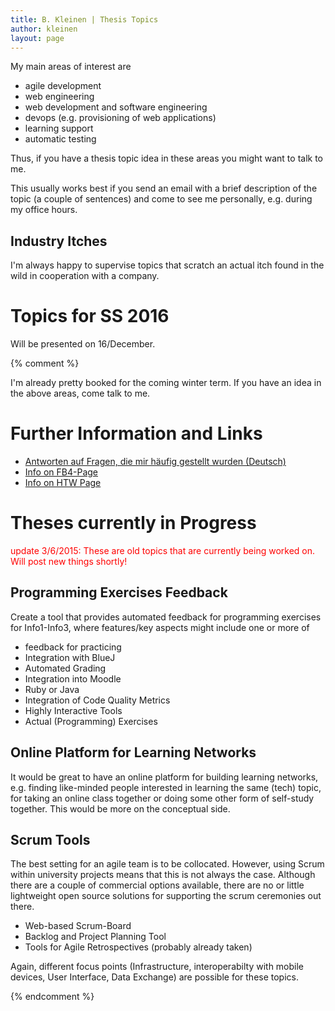 ```yaml
---
title: B. Kleinen | Thesis Topics
author: kleinen
layout: page
---
```


My main areas of interest are

* agile development
* web engineering
* web development and software engineering
* devops (e.g. provisioning of web applications)
* learning support
* automatic testing

Thus, if you have a thesis topic idea in these areas you might want to talk to me.

This usually works best if you send an email with a brief description of the topic (a couple of sentences) and come to
see me personally, e.g. during my office hours.

## Industry Itches

I'm always happy to supervise topics that scratch an actual itch found in the wild in cooperation with a company.

# Topics for SS 2016

Will be presented on 16/December.

{% comment %}

I'm already pretty booked for the coming winter term. If you have an idea in the above areas, come talk to me.



# Further Information and Links
* [Antworten auf Fragen, die mir häufig gestellt wurden (Deutsch)](faq.html)
* [Info on FB4-Page](http://www.f4.htw-berlin.de/fuer-studierende/abschlussarbeit-kolloquium/)
* [Info on HTW Page](http://www.htw-berlin.de/studieren/pruefungen-praktikum-absolvieren/abschlussarbeiten/)

# Theses currently in Progress

<font color="red">update 3/6/2015: These are old topics that are currently being worked on. Will post new things shortly!</font>

## Programming Exercises Feedback

Create a tool that provides automated feedback for programming exercises for Info1-Info3, where features/key aspects might include one or more of

* feedback for practicing
* Integration with BlueJ
* Automated Grading
* Integration into Moodle
* Ruby or Java
* Integration of Code Quality Metrics
* Highly Interactive Tools
* Actual (Programming) Exercises

## Online Platform for Learning Networks

It would be great to have an online platform for building learning networks, e.g. finding like-minded people interested in learning the same (tech) topic, for taking an online class together or doing some other form of self-study together. This would be more on the conceptual side.

## Scrum Tools

The best setting for an agile team is to be collocated. However, using Scrum within university projects means that this is not always the case. Although there are a couple of commercial options available, there are no or little
lightweight open source solutions for supporting the scrum ceremonies out there.

* Web-based Scrum-Board
* Backlog and Project Planning Tool
* Tools for Agile Retrospectives (probably already taken)

Again, different focus points (Infrastructure, interoperabilty with mobile devices, User Interface, Data Exchange) are possible for these topics.

{% endcomment %}
